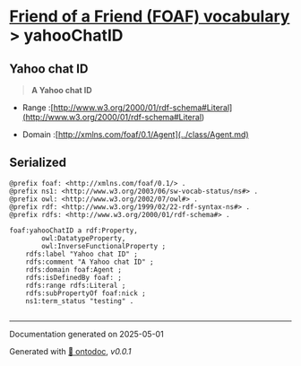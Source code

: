 # [Friend of a Friend (FOAF) vocabulary](../homepage.md) > yahooChatID

## Yahoo chat ID

> **A Yahoo chat ID**

- Range :[http://www.w3.org/2000/01/rdf-schema#Literal](<http://www.w3.org/2000/01/rdf-schema#Literal>)

- Domain :[http://xmlns.com/foaf/0.1/Agent](../class/Agent.md)

## Serialized

```ttl
@prefix foaf: <http://xmlns.com/foaf/0.1/> .
@prefix ns1: <http://www.w3.org/2003/06/sw-vocab-status/ns#> .
@prefix owl: <http://www.w3.org/2002/07/owl#> .
@prefix rdf: <http://www.w3.org/1999/02/22-rdf-syntax-ns#> .
@prefix rdfs: <http://www.w3.org/2000/01/rdf-schema#> .

foaf:yahooChatID a rdf:Property,
        owl:DatatypeProperty,
        owl:InverseFunctionalProperty ;
    rdfs:label "Yahoo chat ID" ;
    rdfs:comment "A Yahoo chat ID" ;
    rdfs:domain foaf:Agent ;
    rdfs:isDefinedBy foaf: ;
    rdfs:range rdfs:Literal ;
    rdfs:subPropertyOf foaf:nick ;
    ns1:term_status "testing" .


```

---

Documentation generated on 2025-05-01

Generated with [📑 ontodoc](https://github.com/StephaneBranly/ontodoc), *v0.0.1*